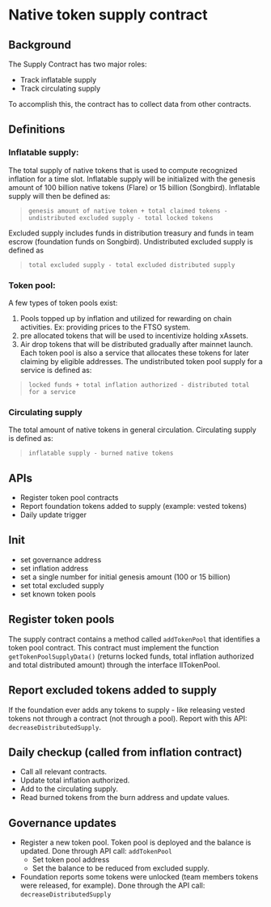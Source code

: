 # Native token supply contract

## Background
The Supply Contract has two major roles:
- Track inflatable supply
- Track circulating supply

To accomplish this, the contract has to collect data from other contracts.

## Definitions

### Inflatable supply:
The total supply of native tokens that is used to compute recognized inflation for a time slot. Inflatable supply will be initialized with the genesis amount of 100 billion native tokens (Flare) or 15 billion (Songbird). Inflatable supply will then be defined as:

>`genesis amount of native token + total claimed tokens - undistributed excluded supply - total locked tokens`

Excluded supply includes funds in distribution treasury and funds in team escrow (foundation funds on Songbird). Undistributed excluded supply is defined as

>`total excluded supply - total excluded distributed supply`


### Token pool:
A few types of token pools exist:
1. Pools topped up by inflation and utilized for rewarding on chain activities. Ex: providing prices to the FTSO system.
1. pre allocated tokens that will be used to incentivize holding xAssets.
1. Air drop tokens that will be distributed gradually after mainnet launch.
Each token pool is also a service that allocates these tokens for later claiming by eligible addresses. The undistributed token pool supply for a service is defined as:

>`locked funds + total inflation authorized - distributed total for a service`


### Circulating supply
The total amount of native tokens in general circulation. Circulating supply is defined as:

>`inflatable supply - burned native tokens`


## APIs
- Register token pool contracts
- Report foundation tokens added to supply (example: vested tokens)
- Daily update trigger


## Init
- set governance address
- set inflation address
- set a single number for initial genesis amount (100 or 15 billion)
- set total excluded supply
- set known token pools

## Register token pools
The supply contract contains a method called `addTokenPool` that identifies a token pool contract. This contract must implement the function `getTokenPoolSupplyData()` (returns locked funds, total inflation authorized and total distributed amount) through the interface IITokenPool.

## Report excluded tokens added to supply
If the foundation ever adds any tokens to supply - like releasing vested tokens not through a contract (not through a pool). Report with this API: `decreaseDistributedSupply`.

## Daily checkup (called from inflation contract)
- Call all relevant contracts.
- Update total inflation authorized.
- Add to the circulating supply.
- Read burned tokens from the burn address and update values.

## Governance updates
- Register a new token pool. Token pool is deployed and the balance is updated. Done through API call: `addTokenPool`
    - Set token pool address
    - Set the balance to be reduced from excluded supply.
- Foundation reports some tokens were unlocked (team members tokens were released, for example). Done through the API call: `decreaseDistributedSupply`

